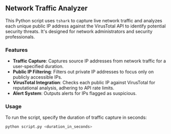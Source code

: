 ## Network Traffic Analyzer

This Python script uses `tshark` to capture live network traffic and analyzes each unique public IP address against the VirusTotal API to identify potential security threats. It's designed for network administrators and security professionals.

### Features

- **Traffic Capture**: Captures source IP addresses from network traffic for a user-specified duration.
- **Public IP Filtering**: Filters out private IP addresses to focus only on publicly accessible IPs.
- **VirusTotal Integration**: Checks each public IP against VirusTotal for reputational analysis, adhering to API rate limits.
- **Alert System**: Outputs alerts for IPs flagged as suspicious.

### Usage

To run the script, specify the duration of traffic capture in seconds:

```bash
python script.py <duration_in_seconds>
